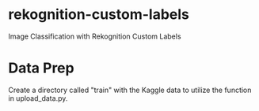 # rekognition-custom-labels

Image Classification with Rekognition Custom Labels

# Data Prep

Create a directory called "train" with the Kaggle data to utilize the function in upload_data.py.
